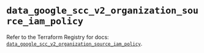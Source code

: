 # `data_google_scc_v2_organization_source_iam_policy`

Refer to the Terraform Registry for docs: [`data_google_scc_v2_organization_source_iam_policy`](https://registry.terraform.io/providers/hashicorp/google/6.11.0/docs/data-sources/scc_v2_organization_source_iam_policy).
